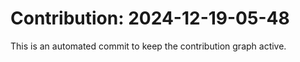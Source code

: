 # Contribution: 2024-12-19-05-48
This is an automated commit to keep the contribution graph active.
